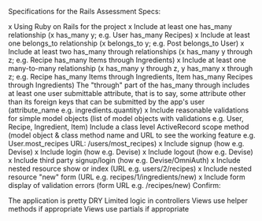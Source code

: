 Specifications for the Rails Assessment
Specs:

 x Using Ruby on Rails for the project
x Include at least one has_many relationship (x has_many y; e.g. User has_many Recipes)
x Include at least one belongs_to relationship (x belongs_to y; e.g. Post belongs_to User)
x Include at least two has_many through relationships (x has_many y through z; e.g. Recipe has_many Items through Ingredients)
x Include at least one many-to-many relationship (x has_many y through z, y has_many x through z; e.g. Recipe has_many Items through Ingredients, Item has_many Recipes through Ingredients)
 The "through" part of the has_many through includes at least one user submittable attribute, that is to say, some attribute other than its foreign keys that can be submitted by the app's user (attribute_name e.g. ingredients.quantity)
 x Include reasonable validations for simple model objects (list of model objects with validations e.g. User, Recipe, Ingredient, Item)
 Include a class level ActiveRecord scope method (model object & class method name and URL to see the working feature e.g. User.most_recipes URL: /users/most_recipes)
x  Include signup (how e.g. Devise)
x Include login (how e.g. Devise)
x Include logout (how e.g. Devise)
x Include third party signup/login (how e.g. Devise/OmniAuth)
x Include nested resource show or index (URL e.g. users/2/recipes)
x Include nested resource "new" form (URL e.g. recipes/1/ingredients/new)
x Include form display of validation errors (form URL e.g. /recipes/new)
Confirm:

 The application is pretty DRY
 Limited logic in controllers
 Views use helper methods if appropriate
 Views use partials if appropriate
